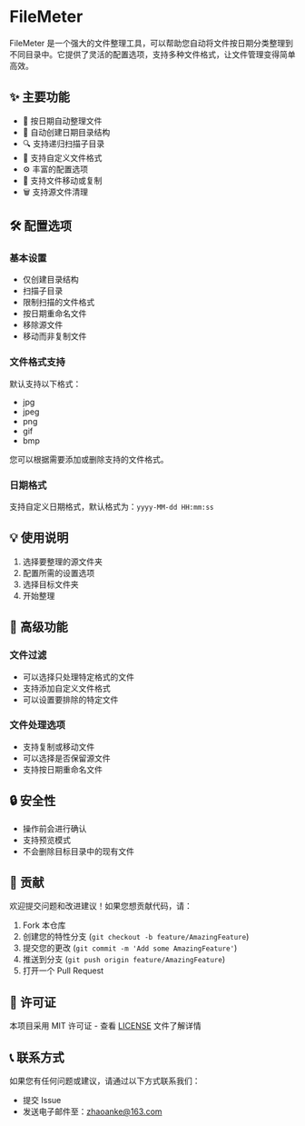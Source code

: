 # FileMeter

FileMeter 是一个强大的文件整理工具，可以帮助您自动将文件按日期分类整理到不同目录中。它提供了灵活的配置选项，支持多种文件格式，让文件管理变得简单高效。

## ✨ 主要功能

- 📅 按日期自动整理文件
- 📁 自动创建日期目录结构
- 🔍 支持递归扫描子目录
- 📝 支持自定义文件格式
- ⚙️ 丰富的配置选项
- 🚀 支持文件移动或复制
- 🗑️ 支持源文件清理

## 🛠️ 配置选项

### 基本设置

- 仅创建目录结构
- 扫描子目录
- 限制扫描的文件格式
- 按日期重命名文件
- 移除源文件
- 移动而非复制文件

### 文件格式支持

默认支持以下格式：

- jpg
- jpeg
- png
- gif
- bmp

您可以根据需要添加或删除支持的文件格式。

### 日期格式

支持自定义日期格式，默认格式为：`yyyy-MM-dd HH:mm:ss`

## 💡 使用说明

1. 选择要整理的源文件夹
2. 配置所需的设置选项
3. 选择目标文件夹
4. 开始整理

## 🔧 高级功能

### 文件过滤

- 可以选择只处理特定格式的文件
- 支持添加自定义文件格式
- 可以设置要排除的特定文件

### 文件处理选项

- 支持复制或移动文件
- 可以选择是否保留源文件
- 支持按日期重命名文件

## 🔒 安全性

- 操作前会进行确认
- 支持预览模式
- 不会删除目标目录中的现有文件

## 🤝 贡献

欢迎提交问题和改进建议！如果您想贡献代码，请：

1. Fork 本仓库
2. 创建您的特性分支 (`git checkout -b feature/AmazingFeature`)
3. 提交您的更改 (`git commit -m 'Add some AmazingFeature'`)
4. 推送到分支 (`git push origin feature/AmazingFeature`)
5. 打开一个 Pull Request

## 📄 许可证

本项目采用 MIT 许可证 - 查看 [LICENSE](LICENSE) 文件了解详情

## 📞 联系方式

如果您有任何问题或建议，请通过以下方式联系我们：

- 提交 Issue
- 发送电子邮件至：[zhaoanke@163.com](mailto:zhaoanke@163.com)
